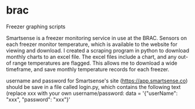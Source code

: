 # brac
Freezer graphing scripts

Smartsense is a freezer monitoring service in use at the BRAC. Sensors on each freezer monitor temperature, which is available to the website for viewing and download. I created a scraping program in python to download monthly charts to an excel file. The excel files include a chart, and any out-of range temperatures are flagged. This allows me to download a wide timeframe, and save monthly temperature records for each freezer.

username and password for Smartsense's site (https://app.smartsense.co) should be save in a file called login.py, which contains the following text (replace xxx with your own username/password:
data = '{"userName": "xxx", "password": "xxx"}'


